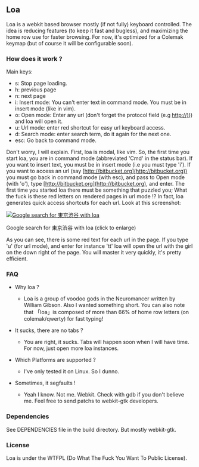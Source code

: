 ## Loa

Loa is a webkit based browser mostly (if not fully) keyboard controlled. The idea is reducing features (to keep it fast and bugless), and maximizing the home row use for faster browsing. For now, it's optimized for a Colemak keymap (but of course it will be configurable soon).

### How does it work ?

Main keys:

- s: Stop page loading.
- h: previous page
- n: next page
- i: Insert mode: You can't enter text in command mode. You must be in insert mode (like in vim).
- o: Open mode: Enter any url (don't forget the protocol field (e.g [http://)](http://))) and loa will open it.
- u: Url mode: enter red shortcut for easy url keyboard access.
- d: Search mode: enter search term, do it again for the next one.
- esc: Go back to command mode.

Don't worry, I will explain. First, loa is modal, like vim. So, the first time you start loa, you are in command mode (abbreviated 'Cmd' in the status bar). If you want to insert text, you must be in insert mode (i.e you must type 'i'). If you want to access an url (say [http://bitbucket.org](http://bitbucket.org)) you must go back in command mode (with esc), and pass to Open mode (with 'o'), type [http://bitbucket.org](http://bitbucket.org), and enter. The first time you started loa there must be something that puzzled you; What the fuck is these red letters on rendered pages in url mode !? In fact, loa generates quick access shortcuts for each url. Look at this screenshot:

[![Google search for 東京渋谷 with loa](./img/loa\_screen.png)](./img/loa\_screen.png)

Google search for 東京渋谷 with loa (click to enlarge)

As you can see, there is some red text for each url in the page. If you type 'u' (for url mode), and enter for instance 'tt' loa will open the url with the girl on the down right of the page. You will master it very quickly, it's pretty efficient.

### FAQ

- Why loa ?
  - Loa is a group of voodoo gods in the Neuromancer written by William Gibson. Also I wanted something short. You can also note that 「loa」is composed of more than 66% of home row letters (on colemak/qwerty) for fast typing!

- It sucks, there are no tabs ?
  - You are right, it sucks. Tabs will happen soon when I will have time. For now, just open more loa instances.

- Which Platforms are supported ?
  - I've only tested it on Linux. So I dunno.

- Sometimes, it segfaults !
  - Yeah I know. Not me. Webkit. Check with gdb if you don't believe me. Feel free to send patchs to webkit-gtk developers.

### Dependencies

See DEPENDENCIES file in the build directory. But mostly webkit-gtk.

### License

Loa is under the WTFPL (Do What The Fuck You Want To Public License).

